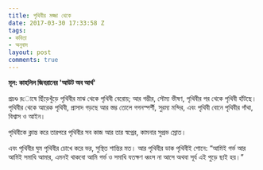 ```yaml
---
title: পৃথিবীর মজ্জা থেকে
date: 2017-03-30 17:33:58 Z
tags:
- কবিতা
- অনুবাদ
layout: post
comments: true
---
```


**মূল: কাহলিল জিবরানের 'আউট অব আর্থ'**

প্রচণ্ড র‌‌োষে ছিঁড়েখুঁড়ে পৃথিবীর মাঝ থেকে পৃথিবী বেরোয়;
আর গম্ভীর, সৌম্য ভীষণ, পৃথিবীর পর থেকে পৃথিবী হাঁটছে।
পৃথিবীর থেকে আরেক পৃথিবী, প্রাসাদ গড়ছে আর স্তম্ভ তোলে গগনস্পর্শী, সুরম্য মন্দির,
এবং পৃথিবী বোনে পৃথিবীর গাঁথা, বিশ্বাস ও আইন।

পৃথিবীকে ক্লান্ত করে তারপরে পৃথিবীর সব কাজ আর
তার স্বপ্নের, কামনার সুপ্রভ স্রোত।

এবং পৃথিবীর ঘুম পৃথিবীর চোখে করে ভর, সুস্থিত শান্তির মত।
আর পৃথিবীর ডাক পৃথিবীই শোনে:
“আমিই গর্ভ আর আমিই সমাধি আমার,
এমনই থাকবো আমি গর্ভ ও সমাধি
যতক্ষণ ধ্বংস না আসে অথবা সূর্য এই পুড়ে ছাই হয়।”
